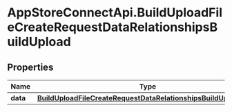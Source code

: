 # AppStoreConnectApi.BuildUploadFileCreateRequestDataRelationshipsBuildUpload

## Properties

Name | Type | Description | Notes
------------ | ------------- | ------------- | -------------
**data** | [**BuildUploadFileCreateRequestDataRelationshipsBuildUploadData**](BuildUploadFileCreateRequestDataRelationshipsBuildUploadData.md) |  | 


